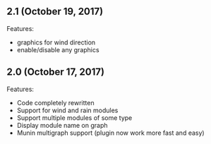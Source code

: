 ## 2.1 (October 19, 2017)

Features:

  - graphics for wind direction
  - enable/disable any graphics


## 2.0 (October 17, 2017)

Features:

  - Code completely rewritten
  - Support for wind and rain modules
  - Support multiple modules of some type
  - Display module name on graph
  - Munin multigraph support (plugin now work more fast and easy)

